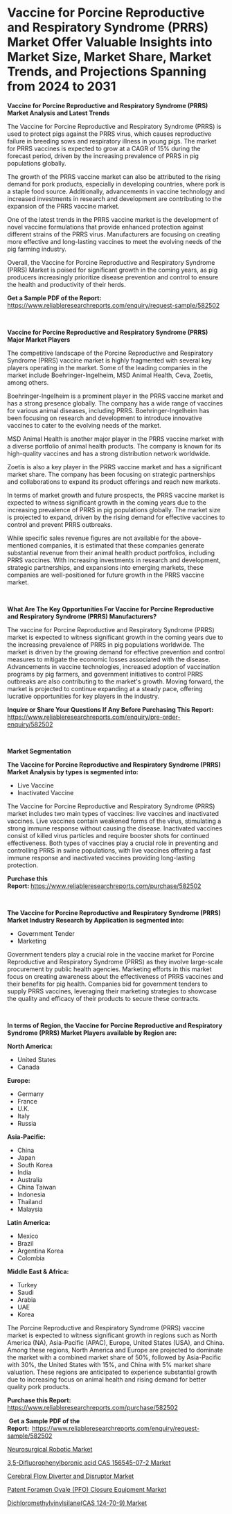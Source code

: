 <p><h1>Vaccine for Porcine Reproductive and Respiratory Syndrome (PRRS) Market Offer Valuable Insights into Market Size, Market Share, Market Trends, and Projections Spanning from 2024 to 2031</h1></p><p><strong>Vaccine for Porcine Reproductive and Respiratory Syndrome (PRRS) Market Analysis and Latest Trends</strong></p>
<p><p>The Vaccine for Porcine Reproductive and Respiratory Syndrome (PRRS) is used to protect pigs against the PRRS virus, which causes reproductive failure in breeding sows and respiratory illness in young pigs. The market for PRRS vaccines is expected to grow at a CAGR of 15% during the forecast period, driven by the increasing prevalence of PRRS in pig populations globally.</p><p>The growth of the PRRS vaccine market can also be attributed to the rising demand for pork products, especially in developing countries, where pork is a staple food source. Additionally, advancements in vaccine technology and increased investments in research and development are contributing to the expansion of the PRRS vaccine market.</p><p>One of the latest trends in the PRRS vaccine market is the development of novel vaccine formulations that provide enhanced protection against different strains of the PRRS virus. Manufacturers are focusing on creating more effective and long-lasting vaccines to meet the evolving needs of the pig farming industry.</p><p>Overall, the Vaccine for Porcine Reproductive and Respiratory Syndrome (PRRS) Market is poised for significant growth in the coming years, as pig producers increasingly prioritize disease prevention and control to ensure the health and productivity of their herds.</p></p>
<p><strong>Get a Sample PDF of the Report:&nbsp;</strong> <a href="https://www.reliableresearchreports.com/enquiry/request-sample/582502">https://www.reliableresearchreports.com/enquiry/request-sample/582502</a></p>
<p>&nbsp;</p>
<p><strong>Vaccine for Porcine Reproductive and Respiratory Syndrome (PRRS) Major Market Players</strong></p>
<p><p>The competitive landscape of the Porcine Reproductive and Respiratory Syndrome (PRRS) vaccine market is highly fragmented with several key players operating in the market. Some of the leading companies in the market include Boehringer-Ingelheim, MSD Animal Health, Ceva, Zoetis, among others.</p><p>Boehringer-Ingelheim is a prominent player in the PRRS vaccine market and has a strong presence globally. The company has a wide range of vaccines for various animal diseases, including PRRS. Boehringer-Ingelheim has been focusing on research and development to introduce innovative vaccines to cater to the evolving needs of the market.</p><p>MSD Animal Health is another major player in the PRRS vaccine market with a diverse portfolio of animal health products. The company is known for its high-quality vaccines and has a strong distribution network worldwide.</p><p>Zoetis is also a key player in the PRRS vaccine market and has a significant market share. The company has been focusing on strategic partnerships and collaborations to expand its product offerings and reach new markets.</p><p>In terms of market growth and future prospects, the PRRS vaccine market is expected to witness significant growth in the coming years due to the increasing prevalence of PRRS in pig populations globally. The market size is projected to expand, driven by the rising demand for effective vaccines to control and prevent PRRS outbreaks.</p><p>While specific sales revenue figures are not available for the above-mentioned companies, it is estimated that these companies generate substantial revenue from their animal health product portfolios, including PRRS vaccines. With increasing investments in research and development, strategic partnerships, and expansions into emerging markets, these companies are well-positioned for future growth in the PRRS vaccine market.</p></p>
<p>&nbsp;</p>
<p><strong>What Are The Key Opportunities For Vaccine for Porcine Reproductive and Respiratory Syndrome (PRRS) Manufacturers?</strong></p>
<p><p>The vaccine for Porcine Reproductive and Respiratory Syndrome (PRRS) market is expected to witness significant growth in the coming years due to the increasing prevalence of PRRS in pig populations worldwide. The market is driven by the growing demand for effective prevention and control measures to mitigate the economic losses associated with the disease. Advancements in vaccine technologies, increased adoption of vaccination programs by pig farmers, and government initiatives to control PRRS outbreaks are also contributing to the market's growth. Moving forward, the market is projected to continue expanding at a steady pace, offering lucrative opportunities for key players in the industry.</p></p>
<p><strong>Inquire or Share Your Questions If Any Before Purchasing This Report:</strong> <a href="https://www.reliableresearchreports.com/enquiry/pre-order-enquiry/582502">https://www.reliableresearchreports.com/enquiry/pre-order-enquiry/582502</a></p>
<p>&nbsp;</p>
<p><strong>Market Segmentation</strong></p>
<p><strong>The Vaccine for Porcine Reproductive and Respiratory Syndrome (PRRS) Market Analysis by types is segmented into:</strong></p>
<p><ul><li>Live Vaccine</li><li>Inactivated Vaccine</li></ul></p>
<p><p>The Vaccine for Porcine Reproductive and Respiratory Syndrome (PRRS) market includes two main types of vaccines: live vaccines and inactivated vaccines. Live vaccines contain weakened forms of the virus, stimulating a strong immune response without causing the disease. Inactivated vaccines consist of killed virus particles and require booster shots for continued effectiveness. Both types of vaccines play a crucial role in preventing and controlling PRRS in swine populations, with live vaccines offering a fast immune response and inactivated vaccines providing long-lasting protection.</p></p>
<p><strong>Purchase this Report:&nbsp;</strong><a href="https://www.reliableresearchreports.com/purchase/582502">https://www.reliableresearchreports.com/purchase/582502</a></p>
<p>&nbsp;</p>
<p><strong>The Vaccine for Porcine Reproductive and Respiratory Syndrome (PRRS) Market Industry Research by Application is segmented into:</strong></p>
<p><ul><li>Government Tender</li><li>Marketing</li></ul></p>
<p><p>Government tenders play a crucial role in the vaccine market for Porcine Reproductive and Respiratory Syndrome (PRRS) as they involve large-scale procurement by public health agencies. Marketing efforts in this market focus on creating awareness about the effectiveness of PRRS vaccines and their benefits for pig health. Companies bid for government tenders to supply PRRS vaccines, leveraging their marketing strategies to showcase the quality and efficacy of their products to secure these contracts.</p></p>
<p>&nbsp;</p>
<p><strong>In terms of Region, the Vaccine for Porcine Reproductive and Respiratory Syndrome (PRRS) Market Players available by Region are:</strong></p>
<p>
    <p> <strong> North America: </strong>
        <ul>
            <li>United States</li>
            <li>Canada</li>
        </ul>
        </p> 
    <p> <strong> Europe: </strong>
        <ul>
            <li>Germany</li>
            <li>France</li>
            <li>U.K.</li>
            <li>Italy</li>
            <li>Russia</li>
        </ul>
        </p> 
    <p> <strong> Asia-Pacific: </strong>
        <ul>
            <li>China</li>
            <li>Japan</li>
            <li>South Korea</li>
            <li>India</li>
            <li>Australia</li>
            <li>China Taiwan</li>
            <li>Indonesia</li>
            <li>Thailand</li>
            <li>Malaysia</li>
        </ul>
        </p> 
    <p> <strong> Latin America: </strong>
        <ul>
            <li>Mexico</li>
            <li>Brazil</li>
            <li>Argentina Korea</li>
            <li>Colombia</li>
        </ul>
        </p> 
    <p> <strong> Middle East & Africa: </strong>
        <ul>
            <li>Turkey</li>
            <li>Saudi</li>
            <li>Arabia</li>
            <li>UAE</li>
            <li>Korea</li>
        </ul>
    </p>
    </p>
<p><p>The Porcine Reproductive and Respiratory Syndrome (PRRS) vaccine market is expected to witness significant growth in regions such as North America (NA), Asia-Pacific (APAC), Europe, United States (USA), and China. Among these regions, North America and Europe are projected to dominate the market with a combined market share of 50%, followed by Asia-Pacific with 30%, the United States with 15%, and China with 5% market share valuation. These regions are anticipated to experience substantial growth due to increasing focus on animal health and rising demand for better quality pork products.</p></p>
<p><strong>Purchase this Report: </strong><a href="https://www.reliableresearchreports.com/purchase/582502">https://www.reliableresearchreports.com/purchase/582502</a></p>
<p>&nbsp;<strong>Get a Sample PDF of the Report:&nbsp;&nbsp;</strong><a href="https://www.reliableresearchreports.com/enquiry/request-sample/582502">https://www.reliableresearchreports.com/enquiry/request-sample/582502</a></p>
<p><strong></strong></p>
<p><p><a href="https://medium.com/@vallieemard78/neurosurgical-robotic-market-the-key-to-successful-business-strategy-forecast-till-2031-15704ff1f7f2">Neurosurgical Robotic Market</a></p><p><a href="https://github.com/nathandecarvalho/Market-Research-Report-List-2/blob/main/35-difluorophenylboronic-acid-cas-156545-07-2-market.md">3,5-Difluorophenylboronic acid CAS 156545-07-2 Market</a></p><p><a href="https://medium.com/@vallieemard78/cerebral-flow-diverter-and-disruptor-market-exploring-market-share-market-trends-and-future-d34f46348344">Cerebral Flow Diverter and Disruptor Market</a></p><p><a href="https://medium.com/@elzaziemann1943/patent-foramen-ovale-pfo-closure-equipment-market-the-key-to-successful-business-strategy-d200dbfaf7b5">Patent Foramen Ovale (PFO) Closure Equipment Market</a></p><p><a href="https://github.com/kosella/Market-Research-Report-List-2/blob/main/dichloromethylvinylsilanecas-124-70-9-market.md">Dichloromethylvinylsilane(CAS 124-70-9) Market</a></p></p>